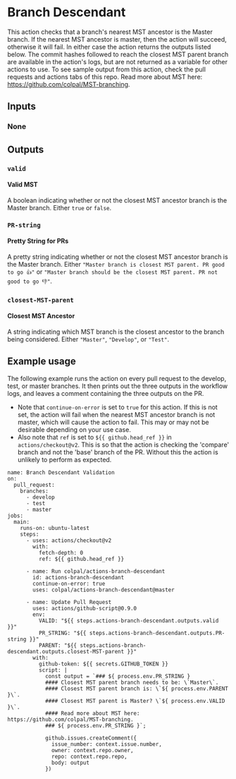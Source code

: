 # Branch Descendant

This action checks that a branch's nearest MST ancestor is the Master branch. If the nearest MST ancestor is master, then the action will succeed, otherwise it will fail. In either case the action returns the outputs listed below. The commit hashes followed to reach the closest MST parent branch are available in the action's logs, but are not returned as a variable for other actions to use. To see sample output from this action, check the pull requests and actions tabs of this repo. Read more about MST here: https://github.com/colpal/MST-branching.

## Inputs

### None

## Outputs

### `valid`

#### Valid MST
A boolean indicating whether or not the closest MST ancestor branch is the Master branch. Either `true` or `false`.

### `PR-string`

#### Pretty String for PRs

A pretty string indicating whether or not the closest MST ancestor branch is the Master branch. Either `"Master branch is closest MST parent. PR good to go 👍"` or `"Master branch should be the closest MST parent. PR not good to go 👎"`.

### `closest-MST-parent`

#### Closest MST Ancestor

A string indicating which MST branch is the closest ancestor to the branch being considered. Either `"Master"`, `"Develop"`, or `"Test"`.

## Example usage

The following example runs the action on every pull request to the develop, test, or master branches. It then prints out the three outputs in the workflow logs, and leaves a comment containing the three outputs on the PR.  
* Note that `continue-on-error` is set to `true` for this action. If this is not set, the action will fail when the nearest MST ancestor branch is not master, which will cause the action to fail. This may or may not be desirable depending on your use case.  
* Also note that `ref` is set to `${{ github.head_ref }}` in `actions/checkout@v2`. This is so that the action is checking the 'compare' branch and not the 'base' branch of the PR. Without this the action is unlikely to perform as expected.

```
name: Branch Descendant Validation
on:
  pull_request:
    branches:
      - develop
      - test
      - master
jobs:
  main:
    runs-on: ubuntu-latest
    steps:
      - uses: actions/checkout@v2
        with:
          fetch-depth: 0
          ref: ${{ github.head_ref }}

      - name: Run colpal/actions-branch-descendant
        id: actions-branch-descendant
        continue-on-error: true
        uses: colpal/actions-branch-descendant@master
          
      - name: Update Pull Request
        uses: actions/github-script@0.9.0
        env:
          VALID: "${{ steps.actions-branch-descendant.outputs.valid }}"
          PR_STRING: "${{ steps.actions-branch-descendant.outputs.PR-string }}"
          PARENT: "${{ steps.actions-branch-descendant.outputs.closest-MST-parent }}"
        with:
          github-token: ${{ secrets.GITHUB_TOKEN }}
          script: |
            const output = `### ${ process.env.PR_STRING }
            #### Closest MST parent branch needs to be: \`Master\`.
            #### Closest MST parent branch is: \`${ process.env.PARENT }\`.
            #### Closest MST parent is Master? \`${ process.env.VALID }\`.
            #### Read more about MST here: https://github.com/colpal/MST-branching.
            ### ${ process.env.PR_STRING }`;
              
            github.issues.createComment({
              issue_number: context.issue.number,
              owner: context.repo.owner,
              repo: context.repo.repo,
              body: output
            })
```
